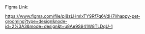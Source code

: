 Figma Link:

https://www.figma.com/file/pl8zLHmIxTY9Rf7q6VdH7l/happy-pet-grooming?type=design&node-id=2%3A3&mode=design&t=u8Ae9S941W8TLDqU-1
